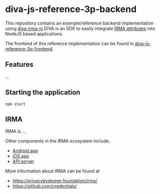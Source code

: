 # diva-js-reference-3p-backend

This repository contains an example/reference backend implementation using [diva-irma-js](https://github.com/Alliander/diva-irma-js)
DIVA is an SDK to easily integrate [IRMA attributes](https://privacybydesign.foundation/irma-controleur/) into NodeJS based applications.

The frontend of this reference implementation can be found in [diva-js-reference-3p-frontend](https://github.com/Alliander/diva-js-reference-3p-frontend).

## Features

...

## Starting the application

`npm start`

## IRMA

IRMA is ...

Other components in the IRMA ecosystem include:

- [Android app](https://github.com/credentials/irma_android_cardemu)
- [iOS app]()
- [API server](https://github.com/credentials/irma_api_server)

More information about IRMA can be found at

- https://privacybydesign.foundation/irma/
- https://github.com/credentials/
